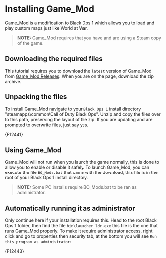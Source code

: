 # Installing Game_Mod
Game_Mod is a modification to Black Ops 1 which allows you to load and play custom maps just like World at War.

> **NOTE:** Game_Mod requires that you have and are using a Steam copy of the game.

## Downloading the required files
This tutorial requires you to download the `latest` version of Game_Mod from [Game_Mod Releases](https://github.com/Nukem9/LinkerMod/releases). When you are on the page, download the zip archive.

## Unpacking the files
To install Game_Mod navigate to your `Black Ops 1` install directory "steamapps\common\Call of Duty Black Ops". Unzip and copy the files over to this path, preserving the layout of the zip. If you are updating and are prompted to overwrite files, just say yes.

{F12441}

## Using Game_Mod
Game_Mod will not run when you launch the game normally, this is done to allow you to enable or disable it safely. To launch Game_Mod, you can execute the file `BO_Mods.bat` that came with the download, this file is in the root of your Black Ops 1 install directory.

> **NOTE:** Some PC installs require BO_Mods.bat to be ran as administrator.

## Automatically running it as administrator
Only continue here if your installation requires this. Head to the root Black Ops 1 folder, then find the file `bin\launcher_ldr.exe` this file is the one that runs Game_Mod properly. To make it require administrator access, right click and go to properties then security tab, at the bottom you will see `Run this program as administrator`:

{F12443}